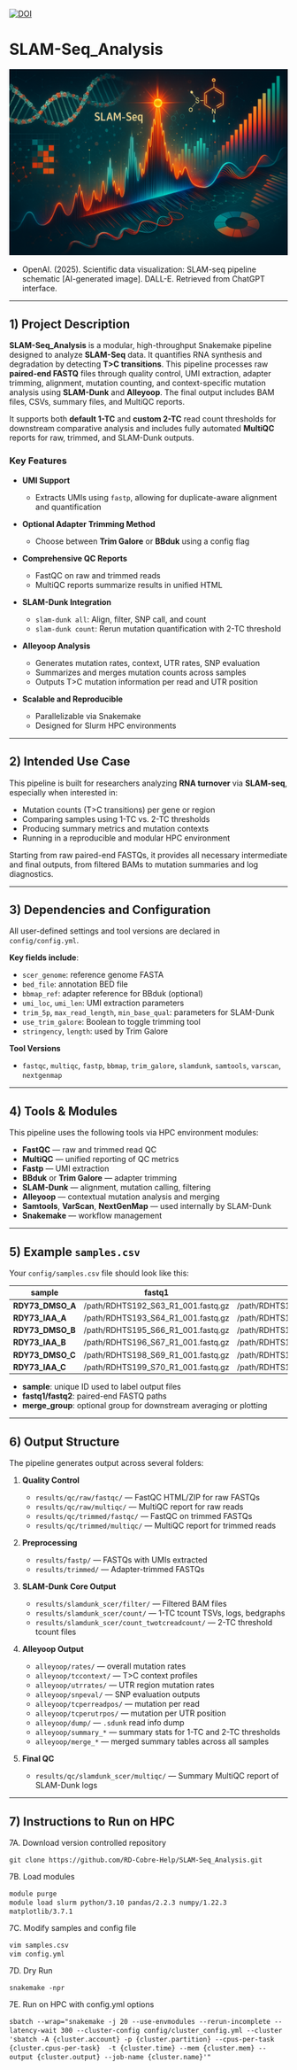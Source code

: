 [![DOI](https://zenodo.org/badge/991471979.svg)](https://doi.org/10.5281/zenodo.16106789)

# SLAM-Seq_Analysis

![SLAM-Seq Analysis](/images/SLAM-seq.png)  
- OpenAI. (2025). Scientific data visualization: SLAM-seq pipeline schematic [AI-generated image]. DALL-E. Retrieved from ChatGPT interface.

---

## 1) Project Description

**SLAM-Seq_Analysis** is a modular, high-throughput Snakemake pipeline designed to analyze **SLAM-Seq** data. It quantifies RNA synthesis and degradation by detecting **T>C transitions**. This pipeline processes raw **paired-end FASTQ** files through quality control, UMI extraction, adapter trimming, alignment, mutation counting, and context-specific mutation analysis using **SLAM-Dunk** and **Alleyoop**. The final output includes BAM files, CSVs, summary files, and MultiQC reports.

It supports both **default 1-TC** and **custom 2-TC** read count thresholds for downstream comparative analysis and includes fully automated **MultiQC** reports for raw, trimmed, and SLAM-Dunk outputs.

### Key Features

+ **UMI Support**  
  + Extracts UMIs using `fastp`, allowing for duplicate-aware alignment and quantification

+ **Optional Adapter Trimming Method**  
  + Choose between **Trim Galore** or **BBduk** using a config flag

+ **Comprehensive QC Reports**  
  + FastQC on raw and trimmed reads  
  + MultiQC reports summarize results in unified HTML

+ **SLAM-Dunk Integration**  
  + `slam-dunk all`: Align, filter, SNP call, and count  
  + `slam-dunk count`: Rerun mutation quantification with 2-TC threshold

+ **Alleyoop Analysis**  
  + Generates mutation rates, context, UTR rates, SNP evaluation  
  + Summarizes and merges mutation counts across samples  
  + Outputs T>C mutation information per read and UTR position

+ **Scalable and Reproducible**  
  + Parallelizable via Snakemake  
  + Designed for Slurm HPC environments

---

## 2) Intended Use Case

This pipeline is built for researchers analyzing **RNA turnover** via **SLAM-seq**, especially when interested in:

+ Mutation counts (T>C transitions) per gene or region  
+ Comparing samples using 1-TC vs. 2-TC thresholds  
+ Producing summary metrics and mutation contexts  
+ Running in a reproducible and modular HPC environment

Starting from raw paired-end FASTQs, it provides all necessary intermediate and final outputs, from filtered BAMs to mutation summaries and log diagnostics.

---

## 3) Dependencies and Configuration

All user-defined settings and tool versions are declared in `config/config.yml`.

**Key fields include**:
+ `scer_genome`: reference genome FASTA  
+ `bed_file`: annotation BED file  
+ `bbmap_ref`: adapter reference for BBduk (optional)  
+ `umi_loc`, `umi_len`: UMI extraction parameters  
+ `trim_5p`, `max_read_length`, `min_base_qual`: parameters for SLAM-Dunk  
+ `use_trim_galore`: Boolean to toggle trimming tool  
+ `stringency`, `length`: used by Trim Galore

**Tool Versions**  
+ `fastqc`, `multiqc`, `fastp`, `bbmap`, `trim_galore`, `slamdunk`, `samtools`, `varscan`, `nextgenmap`

---

## 4) Tools & Modules

This pipeline uses the following tools via HPC environment modules:

+ **FastQC** — raw and trimmed read QC  
+ **MultiQC** — unified reporting of QC metrics  
+ **Fastp** — UMI extraction  
+ **BBduk** or **Trim Galore** — adapter trimming  
+ **SLAM-Dunk** — alignment, mutation calling, filtering  
+ **Alleyoop** — contextual mutation analysis and merging  
+ **Samtools**, **VarScan**, **NextGenMap** — used internally by SLAM-Dunk  
+ **Snakemake** — workflow management

---

## 5) Example `samples.csv`

Your `config/samples.csv` file should look like this:

| sample           | fastq1                              | fastq2                              | merge_group |
|------------------|-------------------------------------|-------------------------------------|-------------|
| **RDY73_DMSO_A** | /path/RDHTS192_S63_R1_001.fastq.gz  | /path/RDHTS192_S63_R2_001.fastq.gz  | DMSO        |
| **RDY73_IAA_A**  | /path/RDHTS193_S64_R1_001.fastq.gz  | /path/RDHTS193_S64_R2_001.fastq.gz  | IAA         |
| **RDY73_DMSO_B** | /path/RDHTS195_S66_R1_001.fastq.gz  | /path/RDHTS195_S66_R2_001.fastq.gz  | DMSO        |
| **RDY73_IAA_B**  | /path/RDHTS196_S67_R1_001.fastq.gz  | /path/RDHTS196_S67_R2_001.fastq.gz  | IAA         |
| **RDY73_DMSO_C** | /path/RDHTS198_S69_R1_001.fastq.gz  | /path/RDHTS198_S69_R2_001.fastq.gz  | DMSO        |
| **RDY73_IAA_C**  | /path/RDHTS199_S70_R1_001.fastq.gz  | /path/RDHTS199_S70_R2_001.fastq.gz  | IAA         |

+ **sample**: unique ID used to label output files  
+ **fastq1/fastq2**: paired-end FASTQ paths  
+ **merge_group**: optional group for downstream averaging or plotting

---

## 6) Output Structure

The pipeline generates output across several folders:

1. **Quality Control**
   + `results/qc/raw/fastqc/` — FastQC HTML/ZIP for raw FASTQs  
   + `results/qc/raw/multiqc/` — MultiQC report for raw reads  
   + `results/qc/trimmed/fastqc/` — FastQC on trimmed FASTQs  
   + `results/qc/trimmed/multiqc/` — MultiQC report for trimmed reads

2. **Preprocessing**
   + `results/fastp/` — FASTQs with UMIs extracted  
   + `results/trimmed/` — Adapter-trimmed FASTQs  

3. **SLAM-Dunk Core Output**
   + `results/slamdunk_scer/filter/` — Filtered BAM files  
   + `results/slamdunk_scer/count/` — 1-TC tcount TSVs, logs, bedgraphs  
   + `results/slamdunk_scer/count_twotcreadcount/` — 2-TC threshold tcount files

4. **Alleyoop Output**
   + `alleyoop/rates/` — overall mutation rates  
   + `alleyoop/tccontext/` — T>C context profiles  
   + `alleyoop/utrrates/` — UTR region mutation rates  
   + `alleyoop/snpeval/` — SNP evaluation outputs  
   + `alleyoop/tcperreadpos/` — mutation per read  
   + `alleyoop/tcperutrpos/` — mutation per UTR position  
   + `alleyoop/dump/` — `.sdunk` read info dump  
   + `alleyoop/summary_*` — summary stats for 1-TC and 2-TC thresholds  
   + `alleyoop/merge_*` — merged summary tables across all samples

5. **Final QC**
   + `results/qc/slamdunk_scer/multiqc/` — Summary MultiQC report of SLAM-Dunk logs

---

## 7) Instructions to Run on HPC
7A. Download version controlled repository
```
git clone https://github.com/RD-Cobre-Help/SLAM-Seq_Analysis.git
```
7B. Load modules
```
module purge
module load slurm python/3.10 pandas/2.2.3 numpy/1.22.3 matplotlib/3.7.1
```
7C. Modify samples and config file
```
vim samples.csv
vim config.yml
```
7D. Dry Run
```
snakemake -npr
```
7E. Run on HPC with config.yml options
```
sbatch --wrap="snakemake -j 20 --use-envmodules --rerun-incomplete --latency-wait 300 --cluster-config config/cluster_config.yml --cluster 'sbatch -A {cluster.account} -p {cluster.partition} --cpus-per-task {cluster.cpus-per-task}  -t {cluster.time} --mem {cluster.mem} --output {cluster.output} --job-name {cluster.name}'"
```
